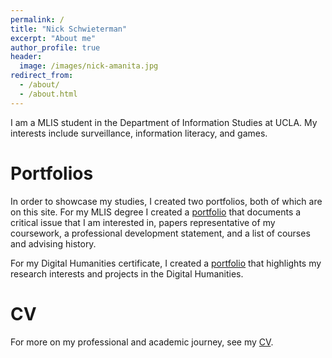 ```yaml
---
permalink: /
title: "Nick Schwieterman"
excerpt: "About me"
author_profile: true
header:
  image: /images/nick-amanita.jpg
redirect_from: 
  - /about/
  - /about.html
---
```


I am a MLIS student in the Department of Information Studies at UCLA. My interests include surveillance, information literacy, and games. 

Portfolios
======
In order to showcase my studies, I created two portfolios, both of which are on this site. For my MLIS degree I created a [portfolio](/mlis-portfolio) that documents a critical issue that I am interested in, papers representative of my coursework, a professional development statement, and a list of courses and advising history.

For my Digital Humanities certificate, I created a [portfolio](/dh-portfolio) that highlights my research interests and projects in the Digital Humanities.

CV
======
For more on my professional and academic journey, see my [CV](/cv).
